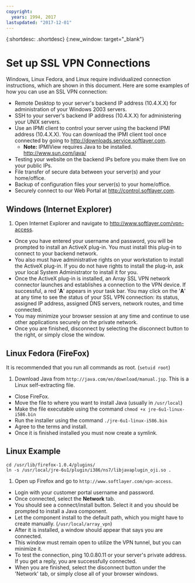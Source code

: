 ```yaml
---
copyright:
  years: 1994, 2017
lastupdated: "2017-12-01"
---
```


{:shortdesc: .shortdesc}
{:new_window: target="_blank"}

# Set up SSL VPN Connections

Windows, Linux Fedora, and Linux require individualized connection instructions, which are shown in this document. Here are some examples of how you can use an SSL VPN connection:

* Remote Desktop to your server's backend IP address (10.4.X.X) for administration of your Windows 2003 servers.
* SSH to your server's backend IP address (10.4.X.X) for administering your UNIX servers.
* Use an IPMI client to control your server using the backend IPMI address (10.4.X.X). You can download the IPMI client tool once connected by going to http://downloads.service.softlayer.com.
  * **Note:** IPMIView requires Java to be installed.  http://www.sun.com/java/
* Testing your website on the backend IPs before you make them live on your public IPs.
* File transfer of secure data between your server(s) and your home/office.
* Backup of configuration files your server(s) to your home/office.
* Securely connect to our Web Portal at http://control.softlayer.com.

## Windows (Internet Explorer)

1. Open Internet Explorer and navigate to http://www.softlayer.com/vpn-access.
* Once you have entered your username and password, you will be prompted to install an ActiveX plug-in. You must install this plug-in to connect to your backend network. 
* You also must have administrative rights on your workstation to install the ActiveX plug-in. If you do not have rights to install the plug-in, ask your local System Administrator to install it for you. 
* Once the ActiveX plug-in is installed, an Array SSL VPN network connector launches and establishes a connection to the VPN device. If successful, a red '**A**' appears in your task bar. You may click on the '**A**' at any time to see the status of your SSL VPN connection: its status, assigned IP address, assigned DNS servers, network routes, and time connected. 
* You may minimize your browser session at any time and continue to use other applications securely on the private network. 
* Once you are finished, disconnect by selecting the disconnect button to the right, or simply close the window.

## Linux Fedora (FireFox)

It is recommended that you run all commands as root. (`setuid root`)

1. Download Java from `http://java.com/en/download/manual.jsp`. This is a Linux self-extracting file.
* Close FireFox.
* Move the file to where you want to install Java (usually in `/usr/local`)
* Make the file executable using the command `chmod +x jre-6u1-linux-i586.bin`
* Run the installer using the command `./jre-6u1-linux-i586.bin`
* Agree to the terms and install.
* Once it is finished installed you must now create a symlink.

## Linux Example
```
cd /usr/lib/firefox-1.0.4/plugins/
ln -s /usr/local/jre-6u1/plugin/i386/ns7/libjavaplugin_oji.so .
```

1. Open up Firefox and go to `http://www.softlayer.com/vpn-access`.
* Login with your customer portal username and password.
* Once connected, select the **Network** tab.
* You should see a connect/install button. Select it and you should be prompted to install a Java component.
* Let the component install to the default path, which you might have to create manually. (`/usr/local/array_vpn`)
* After it is installed, a window should appear that says you are connected.
* This window must remain open to utilize the VPN tunnel, but you can minimize it.
* To test the connection, ping 10.0.80.11 or your server's private address. If you get a reply, you are successfully connected.
* When you are finished, select the disconnect button under the 'Network' tab, or simply close all of your browser windows.
